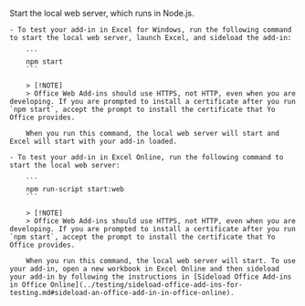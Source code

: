 
Start the local web server, which runs in Node.js.

    - To test your add-in in Excel for Windows, run the following command to start the local web server, launch Excel, and sideload the add-in:

        ```
        npm start
        ```

        > [!NOTE]
        > Office Web Add-ins should use HTTPS, not HTTP, even when you are developing. If you are prompted to install a certificate after you run `npm start`, accept the prompt to install the certificate that Yo Office provides. 

        When you run this command, the local web server will start and Excel will start with your add-in loaded.

    - To test your add-in in Excel Online, run the following command to start the local web server:

        ```
        npm run-script start:web
        ```

        > [!NOTE]
        > Office Web Add-ins should use HTTPS, not HTTP, even when you are developing. If you are prompted to install a certificate after you run `npm start`, accept the prompt to install the certificate that Yo Office provides. 

        When you run this command, the local web server will start. To use your add-in, open a new workbook in Excel Online and then sideload your add-in by following the instructions in [Sideload Office Add-ins in Office Online](../testing/sideload-office-add-ins-for-testing.md#sideload-an-office-add-in-in-office-online).

